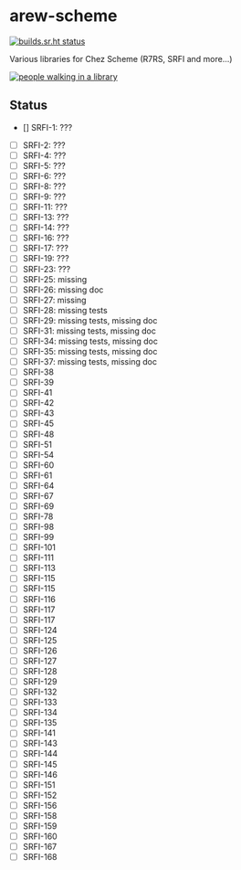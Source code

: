 # arew-scheme

[![builds.sr.ht status](https://builds.sr.ht/~amz3/arew-scheme/.build.yml.svg)](https://builds.sr.ht/~amz3/arew-scheme/.build.yml?)

Various libraries for Chez Scheme (R7RS, SRFI and more...)

[![people walking in a library](https://raw.githubusercontent.com/amirouche/arew-scheme/master/gabriel-sollmann-Y7d265_7i08-unsplash.jpg)](https://github.com/amirouche/arew-scheme)

## Status


- [] SRFI-1: ???
- [ ] SRFI-2: ???
- [ ] SRFI-4: ???
- [ ] SRFI-5: ???
- [ ] SRFI-6: ???
- [ ] SRFI-8: ???
- [ ] SRFI-9: ???
- [ ] SRFI-11: ???
- [ ] SRFI-13: ???
- [ ] SRFI-14: ???
- [ ] SRFI-16: ???
- [ ] SRFI-17: ???
- [ ] SRFI-19: ???
- [ ] SRFI-23: ???
- [ ] SRFI-25: missing
- [ ] SRFI-26: missing doc
- [ ] SRFI-27: missing
- [ ] SRFI-28: missing tests
- [ ] SRFI-29: missing tests, missing doc
- [ ] SRFI-31: missing tests, missing doc
- [ ] SRFI-34: missing tests, missing doc
- [ ] SRFI-35: missing tests, missing doc
- [ ] SRFI-37: missing tests, missing doc
- [ ] SRFI-38
- [ ] SRFI-39
- [ ] SRFI-41
- [ ] SRFI-42
- [ ] SRFI-43
- [ ] SRFI-45
- [ ] SRFI-48
- [ ] SRFI-51
- [ ] SRFI-54
- [ ] SRFI-60
- [ ] SRFI-61
- [ ] SRFI-64
- [ ] SRFI-67
- [ ] SRFI-69
- [ ] SRFI-78
- [ ] SRFI-98
- [ ] SRFI-99
- [ ] SRFI-101
- [ ] SRFI-111
- [ ] SRFI-113
- [ ] SRFI-115
- [ ] SRFI-115
- [ ] SRFI-116
- [ ] SRFI-117
- [ ] SRFI-117
- [ ] SRFI-124
- [ ] SRFI-125
- [ ] SRFI-126
- [ ] SRFI-127
- [ ] SRFI-128
- [ ] SRFI-129
- [ ] SRFI-132
- [ ] SRFI-133
- [ ] SRFI-134
- [ ] SRFI-135
- [ ] SRFI-141
- [ ] SRFI-143
- [ ] SRFI-144
- [ ] SRFI-145
- [ ] SRFI-146
- [ ] SRFI-151
- [ ] SRFI-152
- [ ] SRFI-156
- [ ] SRFI-158
- [ ] SRFI-159
- [ ] SRFI-160
- [ ] SRFI-167
- [ ] SRFI-168
